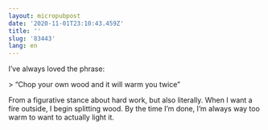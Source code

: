 ```yaml
---
layout: micropubpost
date: '2020-11-01T23:10:43.459Z'
title: ''
slug: '83443'
lang: en
---
```

I’ve always loved the phrase: 

&gt; “Chop your own wood and it will warm you twice”

From a figurative stance about hard work, but also literally. When I want a fire outside, I begin splitting wood. By the time I’m done, I’m always way too warm to want to actually light it. 
